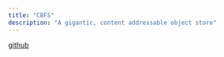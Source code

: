 ```yaml
---
title: "CBFS"
description: "A gigantic, content addressable object store"
---
```


[github](http://github.com/couchbaselabs/cbfs)
